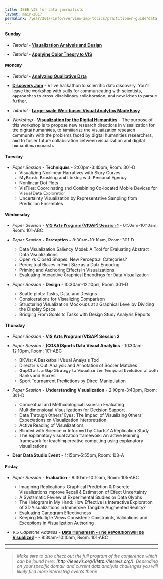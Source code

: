 ```yaml
---
title: IEEE VIS for data journalists
layout: main-2017
permalink: /year/2017/info/overview-amp-topics/practitioner-guide/data-journalists
---
```


#### Sunday

* *Tutorial* - **[Visualization Analysis and Design](/year/2017/info/tutorials#Visualization_Analysis_Design)**

* *Tutorial* - **[Applying Color Theory to VIS](/year/2017/info/tutorials#Applying_Color_Theory)**

#### Monday

* *Tutorial* - **[Analyzing Qualitative Data](/year/2017/info/tutorials#Qualitative_Data)**

* **[Discovery Jam](http://discoveryjam.com/)** - 
A live hackathon to scientific data discovery. You’ll leave the workshop with skills for communicating with scientists, approaches to cross-disciplinary collaboration, and new ideas to pursue further.

* *Tutorial* - **[Large-scale Web-based Visual Analytics Made Easy](/year/2017/info/tutorials#Large-scale_Web-based_VA)**

* *Workshop* - **[Visualization for the Digital Humanities](http://vis4dh.dbvis.de/)** - The purpose of this workshop is to propose new research directions in visualization for the digital humanities, to familiarize the visualization research community with the problems faced by digital humanities researchers, and to foster future collaboration between visualization and digital humanities research.

#### Tuesday

* *Paper Session* - **Techniques** - 2:00pm-3:40pm, Room: 301-D
  * Visualizing Nonlinear Narratives with Story Curves
  * MyBrush: Brushing and Linking with Personal Agency
  * Nonlinear Dot Plots
  * VisTiles: Coordinating and Combining Co-located Mobile Devices for Visual Data Exploration
  * Uncertainty Visualization by Representative Sampling from Prediction Ensembles


#### Wednesday
* *Paper Session* - **[VIS Arts Program (VISAP) Session 1](http://visap.uic.edu/2017/index.html)** - 8:30am-10:10am, Room: 101-ABC 

* *Paper Session* - **Perception** - 8:30am-10:10am, Room: 301-D
  * Data Visualization Saliency Model: A Tool for Evaluating Abstract Data Visualizations
  * Open vs Closed Shapes: New Perceptual Categories?
  * Perceptual Biases in Font Size as a Data Encoding
  * Priming and Anchoring Effects in Visualizations
  * Evaluating Interactive Graphical Encodings for Data Visualization
 
* *Paper Session* - **Design** - 10:30am-12:10pm, Room: 301-D
  * Scatterplots: Tasks, Data, and Designs
  * Considerations for Visualizing Comparison
  * Structuring Visualization Mock-ups at a Graphical Level by Dividing the Display Space
  * Bridging From Goals to Tasks with Design Study Analysis Reports




#### Thursday


* *Paper Session* - **[VIS Arts Program (VISAP) Session 2](http://visap.uic.edu/2017/index.html)**

* *Paper Session* - **(CG&A)Sports Data Visual Analytics** - 10:30am-12:10pm, Room: 101-ABC
  * BKViz: A Basketball Visual Analysis Tool
  * Director's Cut: Analysis and Annotation of Soccer Matches
  * GapChart: a Gap Strategy to Visualize the Temporal Evolution of both Ranks and Scores
  * Sport Tournament Predictions by Direct Manipulation


* *Paper Session* - **Understanding Visualization** - 2:00pm-3:40pm, Room: 301-D
  * Conceptual and Methodological Issues in Evaluating Multidimensional Visualizations for Decision Support
  * Data Through Others' Eyes: The Impact of Visualizing Others' Expectations on Visualization Interpretation
  * Active Reading of Visualizations
  * Blinded with Science or Informed by Charts? A Replication Study
  * The explanatory visualization framework: An active learning framework for teaching creative computing using explanatory visualizations 

* **Dear Data Studio Event** - 4:15pm-5:55pm, Room: 103-A

 
#### Friday

* *Paper Session* - **Evaluation** - 8:30am-10:10am, Room: 105-ABC
  * Imagining Replications: Graphical Prediction & Discrete Visualizations Improve Recall & Estimation of Effect Uncertainty 
  * A Systematic Review of Experimental Studies on Data Glyphs
  * The Hologram in My Hand: How Effective is Interactive Exploration of 3D Visualizations in Immersive Tangible Augmented Reality?
  * Evaluating Cartogram Effectiveness
  * Keeping Multiple Views Consistent: Constraints, Validations and Exceptions in Visualization Authoring

* *VIS Capstone Address* - **[Data Humanism - The Revolution will be Visualized](/year/2017/capstone)** - - 8:30am-10:10am, Room: 101-ABC 

-----
*** 

> _Make sure to also check out the full program of the conference which can be found here: [http://ieeevis.org/](http://ieeevis.org/). 
Depending on your specific domain and current data analysis challenges you will likely find more interesting events there!_


